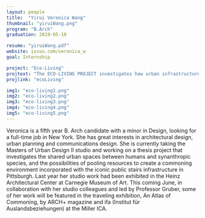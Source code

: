 ```yaml
---
layout: people
title:  "Yirui Veronica Wang"
thumbnail: "yiruiWang.png"
program: "B.Arch"
graduation: 2019-05-19

resume: "yiruiWang.pdf"
website: issuu.com/veronica_w
goal: Internship

project: "Eco-Living"
projtext: "The ECO-LIVING PROJECT investigates how urban infrastructure and ecology can play a role in affordable housing in the Strip District area of Pittsburgh. An emphasis is put on incorporating ecological strategies with environmental and demographic analysis. The project is divided into four phases: site analysis, precedence study, eco-machine analysis, and housing proposal."
projlink: "ecoLiving"

img1: "eco-living1.png"
img2: "eco-living2.png"
img3: "eco-living3.png"
img4: "eco-living4.png"
img5: "eco-living5.png"
---
```


Veronica is a fifth year B. Arch candidate with a minor in Design, looking for a full-time job in New York. She has great interests in architectural design, urban planning and communications design. She is currently taking the Masters of Urban Design II studio and working on a thesis project that investigates the shared urban spaces between humans and synanthropic species, and the possibilities of pooling resources to create a commoning environment incorporated with the iconic public stairs infrastructure in Pittsburgh. Last year her studio work had been exhibited in the Heinz Architectural Center at Carnegie Museum of Art. This coming June, in collaboration with her studio colleagues and led by Professor Gruber, some of her work will be featured in the traveling exhibition, An Atlas of Commoning, by ARCH+ magazine and ifa (Institut für Auslandsbeziehungen) at the Miller ICA.
